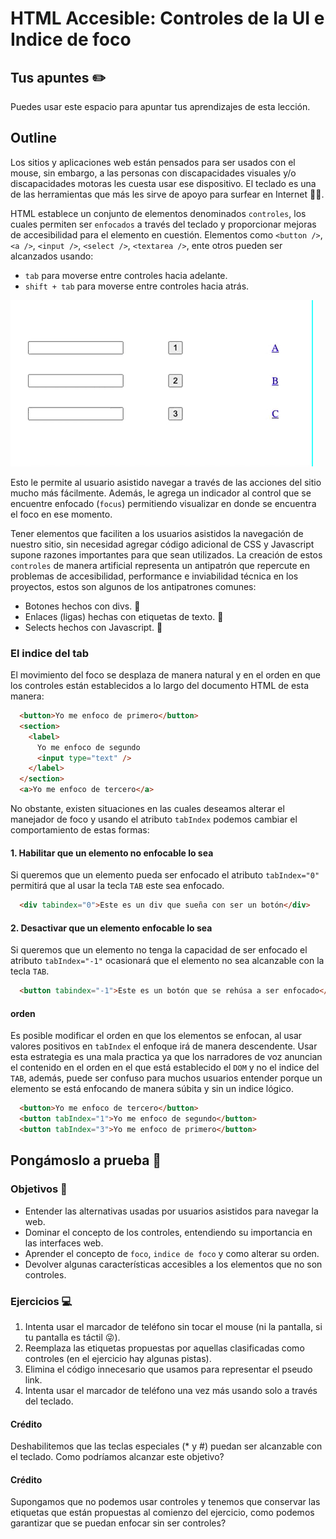 # HTML Accesible: Controles de la UI e Indice de foco

## Tus apuntes ✏️

Puedes usar este espacio para apuntar tus aprendizajes de esta lección.


## Outline

Los sitios y aplicaciones web están pensados para ser usados con el mouse, sin embargo, a las personas con discapacidades visuales y/o discapacidades motoras les cuesta usar ese dispositivo. El teclado es una de las herramientas que más les sirve de apoyo para surfear en Internet 🏄‍♀️.

HTML establece un conjunto de elementos denominados `controles`, los cuales permiten ser `enfocados` a través del teclado y proporcionar mejoras de accesibilidad para el elemento en cuestión. Elementos como `<button />`, `<a />`, `<input />`, `<select />`, `<textarea />`, ente otros pueden ser alcanzados usando:

- `tab` para moverse entre controles hacia adelante.
- `shift + tab` para moverse entre controles hacia atrás.


![Conjunto de inputs, botones y enlaces siendo enfocados hacia adelante y hacia atrás](./assets/focus.gif)

Esto le permite al usuario asistido navegar a través de las acciones del sitio mucho más fácilmente. Además, le agrega un indicador al control que se encuentre enfocado (`focus`) permitiendo visualizar en donde se encuentra el foco en ese momento.

Tener elementos que faciliten a los usuarios asistidos la navegación de nuestro sitio, sin necesidad agregar código adicional de CSS y Javascript supone razones importantes para que sean utilizados. La creación de estos `controles` de manera artificial representa un antipatrón que repercute en problemas de accesibilidad, performance e inviabilidad técnica en los proyectos, estos son algunos de los antipatrones comunes:

- Botones hechos con divs. 🚫
- Enlaces (ligas) hechas con etiquetas de texto. 🚫
- Selects hechos con Javascript. 🚫


### El indice del tab

El movimiento del foco se desplaza de manera natural y en el orden en que los controles están establecidos a lo largo del documento HTML de esta manera:

```html
  <button>Yo me enfoco de primero</button>
  <section>
    <label>
      Yo me enfoco de segundo
      <input type="text" />
    </label>
  </section>
  <a>Yo me enfoco de tercero</a>
```

No obstante, existen situaciones en las cuales deseamos alterar el manejador de foco y usando el atributo `tabIndex` podemos cambiar el comportamiento de estas formas:

#### 1. Habilitar que un elemento no enfocable lo sea

Si queremos que un elemento pueda ser enfocado el atributo `tabIndex="0"` permitirá que al usar la tecla `TAB` este sea enfocado.

```html
  <div tabindex="0">Este es un div que sueña con ser un botón</div>
```

#### 2. Desactivar que un elemento enfocable lo sea

Si queremos que un elemento no tenga la capacidad de ser enfocado el atributo `tabIndex="-1"` ocasionará que el elemento no sea alcanzable con la tecla `TAB`.

```html
  <button tabindex="-1">Este es un botón que se rehúsa a ser enfocado</button>
```

#### orden

Es posible modificar el orden en que los elementos se enfocan, al usar valores positivos en `tabIndex` el enfoque irá de manera descendente. Usar esta estrategia es una mala practica ya que los narradores de voz anuncian el contenido en el orden en el que está establecido el `DOM` y no el indice del `TAB`, además, puede ser confuso para muchos usuarios entender porque un elemento se está enfocando de manera súbita y sin un indice lógico.

```html
  <button>Yo me enfoco de tercero</button>
  <button tabIndex="1">Yo me enfoco de segundo</button>
  <button tabIndex="3">Yo me enfoco de primero</button>
```

## Pongámoslo a prueba 💪

### Objetivos 🎯
- Entender las alternativas usadas por usuarios asistidos para navegar la web.
- Dominar el concepto de los controles, entendiendo su importancia en las interfaces web.
- Aprender el concepto de `foco`, `indice de foco` y como alterar su orden.
- Devolver algunas características accesibles a los elementos que no son controles.

### Ejercicios 💻

1. Intenta usar el marcador de teléfono sin tocar el mouse (ni la pantalla, si tu pantalla es táctil 😜).
2. Reemplaza las etiquetas propuestas por aquellas clasificadas como controles (en el ejercicio hay algunas pistas).
3. Elimina el código innecesario que usamos para representar el pseudo link.
3. Intenta usar el marcador de teléfono una vez más usando solo a través del teclado.

#### Crédito

Deshabilitemos que las teclas especiales (* y #) puedan ser alcanzable con el teclado. Como podríamos alcanzar este objetivo?

#### Crédito

Supongamos que no podemos usar controles y tenemos que conservar las etiquetas que están propuestas al comienzo del ejercicio, como podemos garantizar que se puedan enfocar sin ser controles?
